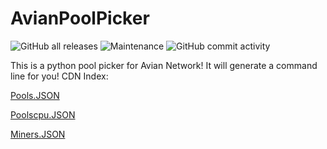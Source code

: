 # AvianPoolPicker
![GitHub all releases](https://img.shields.io/github/downloads/AvianNetwork/AvianPoolPicker/total)
![Maintenance](https://img.shields.io/maintenance/yes/2022)
![GitHub commit activity](https://img.shields.io/github/commit-activity/w/AvianNetwork/AvianPoolPicker)


This is a python pool picker for Avian Network! It will generate a command line for you!
CDN Index:

[Pools.JSON](https://aviannetwork.github.io/AvianPoolPicker/pools.json)

[Poolscpu.JSON](https://aviannetwork.github.io/AvianPoolPicker/poolscpu.json)

[Miners.JSON](https://aviannetwork.github.io/AvianPoolPicker/miners.json)
